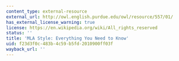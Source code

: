 ```yaml
---
content_type: external-resource
external_url: http://owl.english.purdue.edu/owl/resource/557/01/
has_external_license_warning: true
license: https://en.wikipedia.org/wiki/All_rights_reserved
status: ''
title: 'MLA Style: Everything You Need to Know'
uid: f23d3f0c-483b-4c59-b5fd-2010900ff03f
wayback_url: ''
---
```

